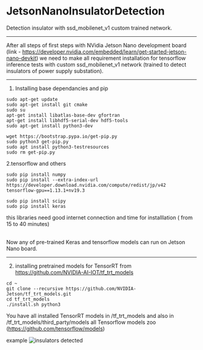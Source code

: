 # JetsonNanoInsulatorDetection
Detection insulator with ssd_mobilenet_v1 custom trained network.
***
After all steps of first steps with NVidia Jetson Nano development board (link - https://developer.nvidia.com/embedded/learn/get-started-jetson-nano-devkit) we need to make all requirement installation for tensorflow inference tests with custom ssd_mobilenet_v1 network (trained to detect insulators of power supply substation).
***
1. Installing base dependancies and pip
```
sudo apt-get update
sudo apt-get install git cmake
sudo su
apt-get install libatlas-base-dev gfortran
apt-get install libhdf5-serial-dev hdf5-tools
sudo apt-get install python3-dev

wget https://bootstrap.pypa.io/get-pip.py
sudo python3 get-pip.py
sudo apt install python3-testresources
sudo rm get-pip.py
```
2.tensorflow and others
```
sudo pip install numpy
sudo pip install --extra-index-url https://developer.download.nvidia.com/compute/redist/jp/v42 tensorflow-gpu==1.13.1+nv19.3

sudo pip install scipy
sudo pip install keras
```
this libraries need good internet connection and time for installlation ( from 15 to 40 minutes) <br/><br/>

Now any of pre-trained Keras and tensorflow models can run on Jetson Nano board.
***
2. installing pretrained models for TensorRT from https://github.com/NVIDIA-AI-IOT/tf_trt_models
```
cd ~
git clone --recursive https://github.com/NVIDIA-Jetson/tf_trt_models.git
cd tf_trt_models
./install.sh python3
```
You have all installed TensorRT models in /tf_trt_models and also in /tf_trt_models/third_party/models all Tensorflow models zoo (https://github.com/tensorflow/models)

example
![insulators detected](prog10/test/images/result.png)
